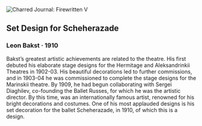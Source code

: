 <div class="artwork-of-the-day">
  <div class="container">
    <div class="img-wrapper">
      <img
        src="https://uploads7.wikiart.org/images/leon-bakst/scheherezade-scenery-1910.jpg!Large.jpg"
        alt="Charred Journal: Firewritten V" />
    </div>
    <div class="artwork-detail">
      <div class="artwork-origin"> 
        <h2 class="artwork-name">Set Design for Scheherazade</h2>
        <h3 class="artist">
          Leon Bakst
                    ·  1910
        </h3>
      </div>
      <p class="description">
        <span class="artwork-description-text ng-binding" ng-bind-html="viewModel.ArtworkOfTheDay.Description | unsafe">Bakst’s greatest artistic achievements are related to the theatre.  His first debuted his elaborate stage designs for the Hermitage and Aleksandrinkii Theatres in 1902-03. His beautiful decorations led to further commissions, and in 1903-04 he was commissioned to complete the stage designs for the Marinskii theatre. By 1909, he had begun collaborating with Sergei Diaghilev, co-founding the Ballet Russes, for which he was the artistic director. By this time, was an internationally famous artist, renowned for his bright decorations and costumes. One of his most applauded designs is his set decoration for the ballet Scheherazade, in 1910, of which this is a design.  </span>
                        <div class="text-shadow-container" ng-show="showShadow" style=""></div>
      </p>
    </div>
  </div>

</div>
